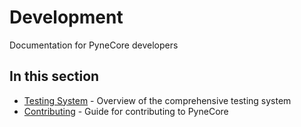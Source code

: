 <!--
---
weight: 1100
title: "Development"
description: "Documentation for PyneCore developers"
icon: "engineering"
date: "2025-03-31"
lastmod: "2025-03-31"
draft: false
toc: true
---
-->

# Development

Documentation for PyneCore developers

## In this section

- [Testing System](./testing-system.md) - Overview of the comprehensive testing system
- [Contributing](./contributing.md) - Guide for contributing to PyneCore
